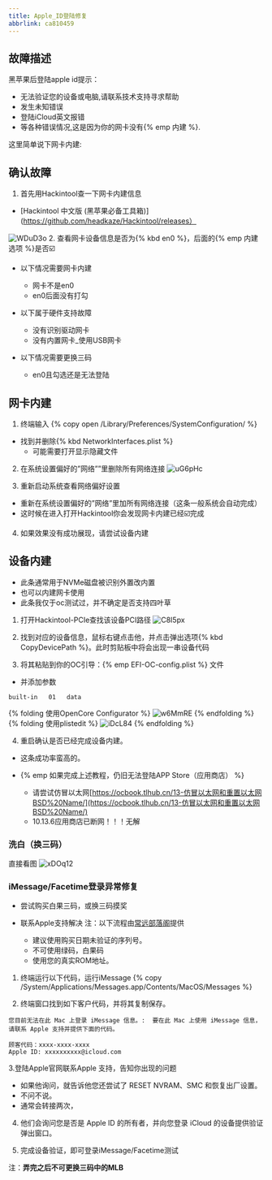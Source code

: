```yaml
---
title: Apple_ID登陆修复
abbrlink: ca810459
---
```

## 故障描述
黑苹果后登陆apple id提示：
- 无法验证您的设备或电脑,请联系技术支持寻求帮助
- 发生未知错误
- 登陆iCloud英文报错
- 等各种错误情况,这是因为你的网卡没有{% emp 内建 %}.

这里简单说下网卡内建:

## 确认故障
1. 首先用Hackintool查一下网卡内建信息
- [Hackintool 中文版 (黑苹果必备工具箱)](https://github.com/headkaze/Hackintool/releases）

![WDuD3o](https://cdn.jsdelivr.net/gh/muzishaoxing/Picture@main/uPic/WDuD3o.png)
2. 查看网卡设备信息是否为{% kbd en0 %}，后面的{% emp 内建选项 %}是否☑️
- 以下情况需要网卡内建
  - 网卡不是en0
  - en0后面没有打勾

- 以下属于硬件支持故障 
  - 没有识别驱动网卡
  - 没有内置网卡_使用USB网卡

- 以下情况需要更换三码
  - en0且勾选还是无法登陆

## 网卡内建

1. 终端输入
{% copy open /Library/Preferences/SystemConfiguration/ %}
- 找到并删除{% kbd NetworkInterfaces.plist %}
  - 可能需要打开显示隐藏文件

2. 在系统设置偏好的”网络””里删除所有网络连接
![uG6pHc](https://cdn.jsdelivr.net/gh/muzishaoxing/Picture@main/uPic/uG6pHc.png)

3. 重新启动系统查看网络偏好设置
- 重新在系统设置偏好的”网络”里加所有网络连接（这条一般系统会自动完成）
- 这时候在进入打开Hackintool你会发现网卡内建已经☑️完成

4. 如果效果没有成功展现，请尝试设备内建

## 设备内建
- 此条通常用于NVMe磁盘被识别外置改内置
- 也可以内建网卡使用
- 此条我仅于oc测试过，并不确定是否支持四叶草

1. 打开Hackintool-PCIe查找该设备PCI路径
![C8I5px](https://cdn.jsdelivr.net/gh/muzishaoxing/Picture@main/uPic/C8I5px.png)
2. 找到对应的设备信息，鼠标右键点击他，并点击弹出选项{% kbd CopyDevicePath %}。此时剪贴板中将会出现一串设备代码

3. 将其粘贴到你的OC引导：{% emp EFI-OC-config.plist %} 文件
- 并添加参数
```
built-in   01   data
```
{% folding 使用OpenCore Configurator %}
![w6MmRE](https://cdn.jsdelivr.net/gh/muzishaoxing/Picture@main/uPic/w6MmRE.png)
{% endfolding %}
{% folding 使用plistedit %}
![iDcL84](https://cdn.jsdelivr.net/gh/muzishaoxing/Picture@main/uPic/iDcL84.png)
{% endfolding %}

4. 重启确认是否已经完成设备内建。
  - 这条成功率蛮高的。

- {% emp 如果完成上述教程，仍旧无法登陆APP Store（应用商店） %}
  - 请尝试仿冒以太网[https://ocbook.tlhub.cn/13-仿冒以太网和重置以太网BSD%20Name/](https://ocbook.tlhub.cn/13-仿冒以太网和重置以太网BSD%20Name/)
  - 10.13.6应用商店已断网！！！无解

### 洗白（换三码）
直接看图
![xDOq12](https://cdn.jsdelivr.net/gh/muzishaoxing/Picture@main/uPic/Ppea54.png)

### iMessage/Facetime登录异常修复
- 尝试购买白果三码，或换三码摸奖

- 联系Apple支持解决
注：以下流程由[常远部落阁](http://blog.runebalot.cn)提供
  - 建议使用购买日期未验证的序列号。
  - 不可使用绿码，白果码
  - 使用您的真实ROM地址。

1. 终端运行以下代码，运行iMessage
{% copy /System/Applications/Messages.app/Contents/MacOS/Messages %}

2. 终端窗口找到如下客户代码，并将其复制保存。
```
您目前无法在此 Mac 上登录 iMessage 信息。:  要在此 Mac 上使用 iMessage 信息，请联系 Apple 支持并提供下面的代码。

顾客代码：xxxx-xxxx-xxxx
Apple ID: xxxxxxxxxx@icloud.com
```

3.登陆Apple官网联系Apple 支持，告知你出现的问题
  - 如果他询问，就告诉他您还尝试了 RESET NVRAM、SMC 和恢复出厂设置。
  - 不问不说。
  - 通常会转接两次，

4. 他们会询问您是否是 Apple ID 的所有者，并向您登录 iCloud 的设备提供验证弹出窗口。

5. 完成设备验证，即可登录iMessage/Facetime测试

注：**弄完之后不可更换三码中的MLB**
